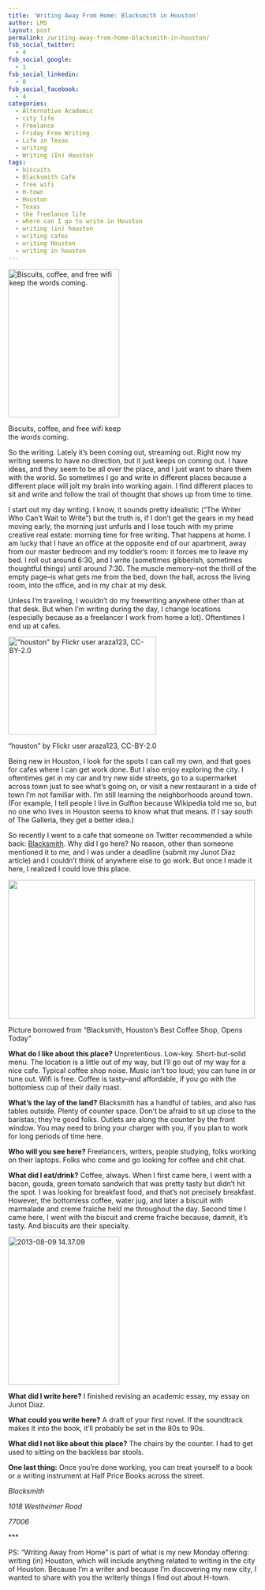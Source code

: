 ```yaml
---
title: 'Writing Away From Home: Blacksmith in Houston'
author: LMS
layout: post
permalink: /writing-away-from-home-blacksmith-in-houston/
fsb_social_twitter:
  - 4
fsb_social_google:
  - 1
fsb_social_linkedin:
  - 0
fsb_social_facebook:
  - 4
categories:
  - Alternative Academic
  - city life
  - Freelance
  - Friday Free Writing
  - Life in Texas
  - writing
  - Writing (In) Houston
tags:
  - biscuits
  - Blacksmith Cafe
  - free wifi
  - H-town
  - Houston
  - Texas
  - the freelance life
  - where can I go to write in Houston
  - writing (in) houston
  - writing cafes
  - writing Houston
  - writing in houston
---
```

<div id="attachment_1729" class="wp-caption alignleft" style="width: 235px">
  <a href="http://www.lianamsilvaford.com/wp-content/uploads/2013/08/2013-08-09-14.37.03.jpg"><img class="size-medium wp-image-1729" alt="Biscuits, coffee, and free wifi keep the words coming." src="http://www.lianamsilvaford.com/wp-content/uploads/2013/08/2013-08-09-14.37.03-225x300.jpg" width="225" height="300" /></a>
  
  <p class="wp-caption-text">
    Biscuits, coffee, and free wifi keep the words coming.
  </p>
</div>

So the writing. Lately it&#8217;s been coming out, streaming out. Right now my writing seems to have no direction, but it just keeps on coming out. I have ideas, and they seem to be all over the place, and I just want to share them with the world. So sometimes I go and write in different places because a different place will jolt my brain into working again. I find different places to sit and write and follow the trail of thought that shows up from time to time.

I start out my day writing. I know, it sounds pretty idealistic (&#8220;The Writer Who Can&#8217;t Wait to Write&#8221;) but the truth is, if I don&#8217;t get the gears in my head moving early, the morning just unfurls and I lose touch with my prime creative real estate: morning time for free writing. That happens at home. I am lucky that I have an office at the opposite end of our apartment, away from our master bedroom and my toddler&#8217;s room: it forces me to leave my bed. I roll out around 6:30, and I write (sometimes gibberish, sometimes thoughtful things) until around 7:30. The muscle memory&#8211;not the thrill of the empty page&#8211;is what gets me from the bed, down the hall, across the living room, into the office, and in my chair at my desk.

Unless I&#8217;m traveling, I wouldn&#8217;t do my freewriting anywhere other than at that desk. But when I&#8217;m writing during the day, I change locations (especially because as a freelancer I work from home a lot). Oftentimes I end up at cafes.

<div id="attachment_1731" class="wp-caption aligncenter" style="width: 310px">
  <a href="http://www.flickr.com/photos/arazaphotography/7294589392/"><img class="size-medium wp-image-1731" alt="&quot;houston&quot; by Flickr user araza123, CC-BY-2.0" src="http://www.lianamsilvaford.com/wp-content/uploads/2013/08/7294589392_60989a5706-300x198.jpg" width="300" height="198" /></a>
  
  <p class="wp-caption-text">
    &#8220;houston&#8221; by Flickr user araza123, CC-BY-2.0
  </p>
</div>

Being new in Houston, I look for the spots I can call my own, and that goes for cafes where I can get work done. But I also enjoy exploring the city. I oftentimes get in my car and try new side streets, go to a supermarket across town just to see what&#8217;s going on, or visit a new restaurant in a side of town I&#8217;m not familiar with. I&#8217;m still learning the neighborhoods around town. (For example, I tell people I live in Gulfton because Wikipedia told me so, but no one who lives in Houston seems to know what that means. If I say south of The Galleria, they get a better idea.)

So recently I went to a cafe that someone on Twitter recommended a while back: [Blacksmith][1]. Why did I go here? No reason, other than someone mentioned it to me, and I was under a deadline (submit my Junot Diaz article) and I couldn&#8217;t think of anywhere else to go work. But once I made it here, I realized I could love this place.

<div class="wp-caption aligncenter" style="width: 510px">
  <a href="http://houston.eater.com/archives/2013/01/21/blacksmith-houstons-best-coffee-shop-opens-today.php"><img class=" " alt="" src="http://cdn.cstatic.net/images/gridfs/50fc4a82f92ea11c1801db6f/8397350996_027df504d0_b.jpg" width="500" height="281" /></a>
  
  <p class="wp-caption-text">
    Picture borrowed from &#8220;Blacksmith, Houston&#8217;s Best Coffee Shop, Opens Today&#8221;
  </p>
</div>

**What do I like about this place?** Unpretentious. Low-key. Short-but-solid menu. The location is a little out of my way, but I&#8217;ll go out of my way for a nice cafe. Typical coffee shop noise. Music isn&#8217;t too loud; you can tune in or tune out. Wifi is free. Coffee is tasty&#8211;and affordable, if you go with the bottomless cup of their daily roast.

**What&#8217;s the lay of the land?** Blacksmith has a handful of tables, and also has tables outside. Plenty of counter space. Don&#8217;t be afraid to sit up close to the baristas; they&#8217;re good folks. Outlets are along the counter by the front window. You may need to bring your charger with you, if you plan to work for long periods of time here.

**Who will you see here?** Freelancers, writers, people studying, folks working on their laptops. Folks who come and go looking for coffee and chit chat.

**What did I eat/drink?** Coffee, always. When I first came here, I went with a bacon, gouda, green tomato sandwich that was pretty tasty but didn&#8217;t hit the spot. I was looking for breakfast food, and that&#8217;s not precisely breakfast. However, the bottomless coffee, water jug, and later a biscuit with marmalade and creme fraiche held me throughout the day. Second time I came here, I went with the biscuit and creme fraiche because, damnit, it&#8217;s tasty. And biscuits are their specialty.

[<img class="aligncenter size-medium wp-image-1730" alt="2013-08-09 14.37.09" src="http://www.lianamsilvaford.com/wp-content/uploads/2013/08/2013-08-09-14.37.09-225x300.jpg" width="225" height="300" />][2]

**What did I write here?** I finished revising an academic essay, my essay on Junot Diaz.

**What could you write here?** A draft of your first novel. If the soundtrack makes it into the book, it&#8217;ll probably be set in the 80s to 90s.

**What did I not like about this place?** The chairs by the counter. I had to get used to sitting on the backless bar stools.

**One last thing:** Once you&#8217;re done working, you can treat yourself to a book or a writing instrument at Half Price Books across the street.

*Blacksmith*

*1018 Westheimer Road*

*77006*

\***

PS: &#8220;Writing Away from Home&#8221; is part of what is my new Monday offering: writing (in) Houston, which will include anything related to writing in the city of Houston. Because I&#8217;m a writer and because I&#8217;m discovering my new city, I wanted to share with you the writerly things I find out about H-town.

 [1]: https://www.facebook.com/blacksmithhouston
 [2]: http://www.lianamsilvaford.com/wp-content/uploads/2013/08/2013-08-09-14.37.09.jpg